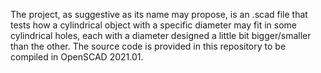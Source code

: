 The project, as suggestive as its name may propose, is an .scad file that tests how a cylindrical object with a specific diameter may fit in some cylindrical holes, each with a diameter designed a little bit bigger/smaller than the other. The source code is provided in this repository to be compiled in OpenSCAD 2021.01.
